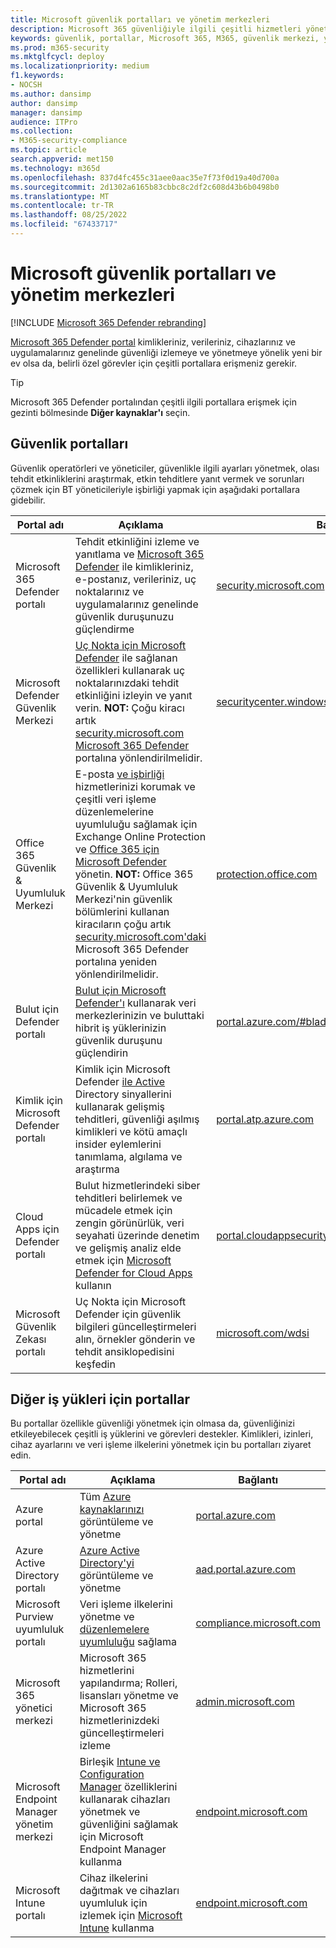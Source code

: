 ```yaml
---
title: Microsoft güvenlik portalları ve yönetim merkezleri
description: Microsoft 365 güvenliğiyle ilgili çeşitli hizmetleri yönetmek için doğru Microsoft yönetim merkezini veya portalı bulun
keywords: güvenlik, portallar, Microsoft 365, M365, güvenlik merkezi, yönetim merkezi, URL, bağlantı, Microsoft 365 Defender, Uç Nokta için Microsoft Defender, Microsoft Defender Güvenlik Merkezi, Kimlik için Microsoft Defender, Office 365 için Microsoft Defender, MCAS, WDSI, SCC, Intune, MDM, MEM, ASC, Bulut Uygulamaları Güvenliği , Azure AD, güvenlik & uyumluluğu Merkezi
ms.prod: m365-security
ms.mktglfcycl: deploy
ms.localizationpriority: medium
f1.keywords:
- NOCSH
ms.author: dansimp
author: dansimp
manager: dansimp
audience: ITPro
ms.collection:
- M365-security-compliance
ms.topic: article
search.appverid: met150
ms.technology: m365d
ms.openlocfilehash: 837d4fc455c31aee0aac35e7f73f0d19a40d700a
ms.sourcegitcommit: 2d1302a6165b83cbbc8c2df2c608d43b6b0498b0
ms.translationtype: MT
ms.contentlocale: tr-TR
ms.lasthandoff: 08/25/2022
ms.locfileid: "67433717"
---
```

# <a name="microsoft-security-portals-and-admin-centers"></a>Microsoft güvenlik portalları ve yönetim merkezleri

[!INCLUDE [Microsoft 365 Defender rebranding](../includes/microsoft-defender.md)]

[Microsoft 365 Defender portal](microsoft-365-defender-portal.md) kimlikleriniz, verileriniz, cihazlarınız ve uygulamalarınız genelinde güvenliği izlemeye ve yönetmeye yönelik yeni bir ev olsa da, belirli özel görevler için çeşitli portallara erişmeniz gerekir.

> [!TIP]
> Microsoft 365 Defender portalından çeşitli ilgili portallara erişmek için gezinti bölmesinde **Diğer kaynaklar'ı** seçin.

## <a name="security-portals"></a>Güvenlik portalları

Güvenlik operatörleri ve yöneticiler, güvenlikle ilgili ayarları yönetmek, olası tehdit etkinliklerini araştırmak, etkin tehditlere yanıt vermek ve sorunları çözmek için BT yöneticileriyle işbirliği yapmak için aşağıdaki portallara gidebilir.
<p></p>

| Portal adı | Açıklama | Bağlantı |
|---|---|---|
| Microsoft 365 Defender portalı | Tehdit etkinliğini izleme ve yanıtlama ve [Microsoft 365 Defender](microsoft-365-defender.md) ile kimlikleriniz, e-postanız, verileriniz, uç noktalarınız ve uygulamalarınız genelinde güvenlik duruşunuzu güçlendirme | [security.microsoft.com](https://security.microsoft.com/) |
| Microsoft Defender Güvenlik Merkezi | [Uç Nokta için Microsoft Defender](/microsoft-365/security/defender-endpoint/microsoft-defender-endpoint) ile sağlanan özellikleri kullanarak uç noktalarınızdaki tehdit etkinliğini izleyin ve yanıt verin.  **NOT:** Çoğu kiracı artık [security.microsoft.com Microsoft 365 Defender](https://security.microsoft.com/) portalına yönlendirilmelidir.  | [securitycenter.windows.com](https://securitycenter.windows.com) |
| Office 365 Güvenlik & Uyumluluk Merkezi | E-posta [ve işbirliği](../office-365-security/exchange-online-protection-overview.md) hizmetlerinizi korumak ve çeşitli veri işleme düzenlemelerine uyumluluğu sağlamak için Exchange Online Protection ve [Office 365 için Microsoft Defender](/microsoft-365/security/office-365-security/defender-for-office-365) yönetin.  **NOT:** Office 365 Güvenlik & Uyumluluk Merkezi'nin güvenlik bölümlerini kullanan kiracıların çoğu artık [security.microsoft.com'daki](https://security.microsoft.com/) Microsoft 365 Defender portalına yeniden yönlendirilmelidir. | [protection.office.com](https://protection.office.com) |
| Bulut için Defender portalı | [Bulut için Microsoft Defender'ı](/azure/security-center/security-center-intro) kullanarak veri merkezlerinizin ve buluttaki hibrit iş yüklerinizin güvenlik duruşunu güçlendirin | [portal.azure.com/#blade/Microsoft_Azure_Security](https://portal.azure.com/#blade/Microsoft_Azure_Security/SecurityMenuBlade/0) |
| Kimlik için Microsoft Defender portalı | Kimlik için Microsoft Defender [ile Active](/azure-advanced-threat-protection/what-is-atp) Directory sinyallerini kullanarak gelişmiş tehditleri, güvenliği aşılmış kimlikleri ve kötü amaçlı insider eylemlerini tanımlama, algılama ve araştırma | [portal.atp.azure.com](https://portal.atp.azure.com/) |
| Cloud Apps için Defender portalı | Bulut hizmetlerindeki siber tehditleri belirlemek ve mücadele etmek için zengin görünürlük, veri seyahati üzerinde denetim ve gelişmiş analiz elde etmek için [Microsoft Defender for Cloud Apps](/cloud-app-security/what-is-cloud-app-security) kullanın | [portal.cloudappsecurity.com](https://portal.cloudappsecurity.com/) |
| Microsoft Güvenlik Zekası portalı | Uç Nokta için Microsoft Defender için güvenlik bilgileri güncelleştirmeleri alın, örnekler gönderin ve tehdit ansiklopedisini keşfedin | [microsoft.com/wdsi](https://microsoft.com/wdsi) |

## <a name="portals-for-other-workloads"></a>Diğer iş yükleri için portallar

Bu portallar özellikle güvenliği yönetmek için olmasa da, güvenliğinizi etkileyebilecek çeşitli iş yüklerini ve görevleri destekler. Kimlikleri, izinleri, cihaz ayarlarını ve veri işleme ilkelerini yönetmek için bu portalları ziyaret edin.
<p></p>

| Portal adı | Açıklama | Bağlantı |
|---|---|---|
| Azure portal | Tüm [Azure kaynaklarınızı](/azure/azure-resource-manager/management/overview) görüntüleme ve yönetme  | [portal.azure.com](https://portal.azure.com/) |
| Azure Active Directory portalı | [Azure Active Directory'yi](/azure/active-directory/fundamentals/active-directory-whatis) görüntüleme ve yönetme | [aad.portal.azure.com](https://aad.portal.azure.com/) |
| Microsoft Purview uyumluluk portalı | Veri işleme ilkelerini yönetme ve [düzenlemelere uyumluluğu](/compliance/regulatory/offering-home) sağlama | [compliance.microsoft.com](https://compliance.microsoft.com/) |
| Microsoft 365 yönetici merkezi | Microsoft 365 hizmetlerini yapılandırma; Rolleri, lisansları yönetme ve Microsoft 365 hizmetlerinizdeki güncelleştirmeleri izleme | [admin.microsoft.com](https://go.microsoft.com/fwlink/p/?linkid=2166757) |
| Microsoft Endpoint Manager yönetim merkezi | Birleşik [Intune ve Configuration Manager](/mem/configmgr/) özelliklerini kullanarak cihazları yönetmek ve güvenliğini sağlamak için Microsoft Endpoint Manager kullanma | [endpoint.microsoft.com](https://endpoint.microsoft.com/) |
| Microsoft Intune portalı | Cihaz ilkelerini dağıtmak ve cihazları uyumluluk için izlemek için [Microsoft Intune](/intune/fundamentals/what-is-intune) kullanma | [endpoint.microsoft.com](https://endpoint.microsoft.com/#blade/Microsoft_Intune_DeviceSettings/DevicesMenu/overview)
